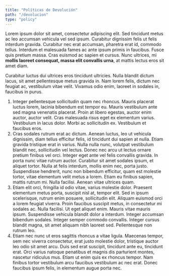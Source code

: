 ```yaml
---
title: "Políticas de Devolución"
path: "/devolucion"
type: "policy"
---
```


Lorem ipsum dolor sit amet, consectetur adipiscing elit. Sed tincidunt metus ac leo accumsan vehicula vel sed ipsum. Curabitur dignissim felis ut felis interdum gravida. Curabitur nec erat accumsan, pharetra erat id, commodo tellus. Interdum et malesuada fames ac ante ipsum primis in faucibus. Fusce quis pretium massa. Cras euismod ac sapien et cursus. Nunc ultrices, mi **mollis laoreet consequat, massa elit convallis urna**, at mattis lectus eros sit amet diam. 

Curabitur luctus dui ultrices eros tincidunt ultricies. Nulla blandit dictum lacus, sit amet pellentesque metus gravida in. Nam lorem felis, dictum nec feugiat ac, vestibulum vitae velit. Vivamus odio enim, laoreet in sodales in, faucibus in purus.

1. Integer pellentesque sollicitudin quam nec rhoncus. Mauris placerat luctus lorem, lacinia bibendum est tempor eu. Mauris vestibulum ante sed magna venenatis placerat. Proin at libero egestas, auctor enim auctor, auctor velit. Cras malesuada risus eget ex elementum varius. Vestibulum in lacus dolor. Morbi ac sollicitudin ex. Vestibulum et faucibus eros.
2. Cras sodales rutrum erat ac dictum. Aenean luctus, leo ut vehicula dignissim, diam tellus efficitur felis, id tincidunt dui sapien at nulla. Etiam gravida tristique erat in varius. Nulla nulla nunc, volutpat vestibulum blandit nec, sollicitudin vel lectus. Donec nec arcu ut lectus ornare pretium finibus vel orci. Integer eget ante vel felis convallis gravida. In porta nunc vitae rutrum auctor. Curabitur sit amet sodales ipsum, et aliquet tortor. Nulla at felis interdum, mollis enim nec, porta justo. Suspendisse hendrerit, nunc non bibendum efficitur, quam est molestie tortor, vitae elementum velit metus a lorem. Etiam eu finibus sapien, mattis rutrum mi. Nulla facilisi. Aenean vitae ultrices quam.
3. Etiam elit orci, fringilla id odio vitae, varius molestie dolor. Praesent elementum metus porta, suscipit nisl at, tempor elit. Sed in ipsum scelerisque, rutrum enim posuere, sollicitudin elit. Aliquam euismod orci a lorem feugiat viverra. Proin faucibus suscipit metus, in consectetur mi sodales ac. Nulla facilisi. Ut eget aliquet enim. Mauris vitae mauris ipsum. Suspendisse vehicula blandit dolor a interdum. Integer accumsan bibendum sodales. Integer semper commodo convallis. Integer cursus blandit magna, sit amet aliquam nibh laoreet sed. Pellentesque non rutrum leo.
4. Etiam nec nunc ut eros sagittis rhoncus a vitae ligula. Maecenas tempor, sem nec viverra consectetur, erat justo molestie dolor, tristique auctor leo odio sit amet arcu. Duis sed erat suscipit, tincidunt ante eu, tincidunt erat. Orci varius natoque penatibus et magnis dis parturient montes, nascetur ridiculus mus. Etiam ut enim quis ex rhoncus tempor. Nam finibus tortor vestibulum arcu faucibus vestibulum ac nec erat. Donec faucibus ipsum felis, in elementum augue porta nec.